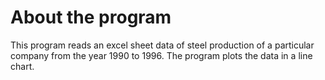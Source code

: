 # About the program

This program reads an excel sheet data of steel production of a particular company from the year 1990 to 1996. The program plots the data in a line chart.
